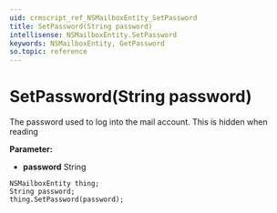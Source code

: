 ```yaml
---
uid: crmscript_ref_NSMailboxEntity_SetPassword
title: SetPassword(String password)
intellisense: NSMailboxEntity.SetPassword
keywords: NSMailboxEntity, GetPassword
so.topic: reference
---
```


# SetPassword(String password)

The password used to log into the mail account. This is hidden when reading

**Parameter:** 
 - **password** String

```crmscript
NSMailboxEntity thing;
String password;
thing.SetPassword(password);
```

